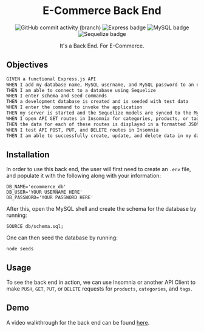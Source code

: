 <h1 align="center" id="title">E-Commerce Back End</h1>
<div align="center">

![GitHub commit activity (branch)](https://img.shields.io/github/commit-activity/t/samelimill/remedial-dial-tone)
![Express badge](https://img.shields.io/badge/express-yellow?logo=express)
![MySQL badge](https://img.shields.io/badge/mysql-orange?logo=mysql)
![Sequelize badge](https://img.shields.io/badge/sequelize-blue?logo=sequelize)

It's a Back End. For E-Commerce. 
</div>

## Objectives

```md
GIVEN a functional Express.js API
WHEN I add my database name, MySQL username, and MySQL password to an environment variable file
THEN I am able to connect to a database using Sequelize
WHEN I enter schema and seed commands
THEN a development database is created and is seeded with test data
WHEN I enter the command to invoke the application
THEN my server is started and the Sequelize models are synced to the MySQL database
WHEN I open API GET routes in Insomnia for categories, products, or tags
THEN the data for each of these routes is displayed in a formatted JSON
WHEN I test API POST, PUT, and DELETE routes in Insomnia
THEN I am able to successfully create, update, and delete data in my database
```

## Installation
In order to use this back end, the user will first need to create an `.env` file, and populate it with the following along with your information:
```
DB_NAME='ecommerce_db'
DB_USER='YOUR USERNAME HERE'
DB_PASSWORD='YOUR PASSWORD HERE'
```
After this, open the MySQL shell and create the schema for the database by running:
```
SOURCE db/schema.sql;
```
One can then seed the database by running: 
```
node seeds
```

## Usage
To see the back end in action, we can use Insomnia or another API Client to make ```PUSH```, ```GET```, ```PUT```, or ```DELETE``` requests for ```products```, ```categories```, and ```tags```. 

## Demo
A video walkthrough for the back end can be found [here](https://drive.google.com/file/d/1MZSSldCzpm5DKSywKXFIW0MpVUOpP5Ur/view).
